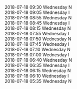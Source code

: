 2018-07-18 09:30 Wednesday  N  
2018-07-18 09:05 Wednesday  I  
2018-07-18 08:55 Wednesday  N  
2018-07-18 08:45 Wednesday  I  
2018-07-18 08:15 Wednesday  N  
2018-07-18 07:55 Wednesday  I  
2018-07-18 07:50 Wednesday  N  
2018-07-18 07:45 Wednesday  I  
2018-07-18 07:10 Wednesday  N  
2018-07-18 07:00 Wednesday  I  
2018-07-18 06:40 Wednesday  N  
2018-07-18 06:35 Wednesday  I  
2018-07-18 06:15 Wednesday  N  
2018-07-18 06:10 Wednesday  I  
2018-07-18 05:35 Wednesday  N  
